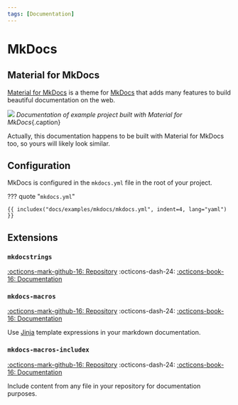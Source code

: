 ```yaml
---
tags: [Documentation]
---
```


# MkDocs

## Material for MkDocs

[Material for MkDocs] is a theme for [MkDocs] that adds many features to build beautiful documentation on the web.

![](https://cln.sh/MtfFQRS1+)
*Documentation of example project built with Material for MkDocs*{.caption}

Actually, this documentation happens to be built with Material for MkDocs too, so yours will likely look similar.

## Configuration

MkDocs is configured in the `mkdocs.yml` file in the root of your project.

??? quote "`mkdocs.yml`"

    {{ includex("docs/examples/mkdocs/mkdocs.yml", indent=4, lang="yaml") }}

## Extensions

### `mkdocstrings`

[:octicons-mark-github-16: Repository][mkdocstrings] :octicons-dash-24: [:octicons-book-16: Documentation][mkdocstrings-docs]

### `mkdocs-macros`

[:octicons-mark-github-16: Repository][mkdocs-macros-github] :octicons-dash-24: [:octicons-book-16: Documentation][mkdocs-macros-docs]

Use [Jinja][] template expressions in your markdown documentation.

### `mkdocs-macros-includex`

[:octicons-mark-github-16: Repository][includex-github] :octicons-dash-24: [:octicons-book-16: Documentation][includex-docs]

Include content from any file in your repository for documentation purposes.

[material for mkdocs]: https://squidfunk.github.io/mkdocs-material/
[mkdocs]: https://www.mkdocs.org/
[jinja]: https://jinja.palletsprojects.com/templates/
[includex-github]: https://github.com/jannismain/mkdocs-macros-includex
[includex-docs]: https://jannismain.github.io/mkdocs-macros-includex
[mkdocs-macros-includex]: https://pypi.org/project/mkdocs-macros-includex/
[mkdocs-macros-github]: https://github.com/fralau/mkdocs_macros_plugin
[mkdocs-macros-docs]: https://mkdocs-macros-plugin.readthedocs.io/
[mkdocstrings]: https://github.com/mkdocstrings/mkdocstrings
[mkdocstrings-docs]: https://mkdocstrings.github.io/
